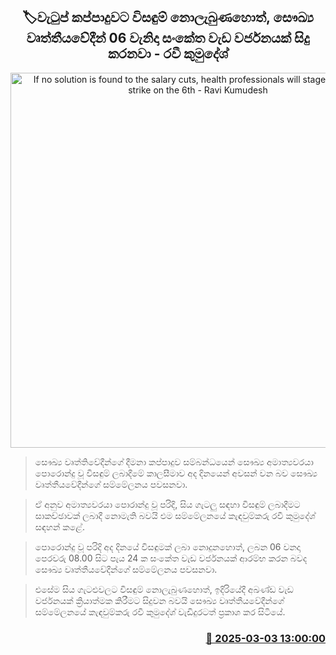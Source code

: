 <p align='center'><b><h2 align='center' title='If no solution is found to the salary cuts, health professionals will stage a symbolic strike on the 6th - Ravi Kumudesh'>🏷වැටුප් කප්පාදුවට විසඳුම් නොලැබුණහොත්, සෞඛ්‍ය වෘත්තීයවේදීන් 06 වැනිදා සංකේත වැඩ වර්ජනයක් සිදු කරනවා - රවී කුමුදේශ්</h2></b></p>
<p align='center'><img src='https://helakuru.sgp1.cdn.digitaloceanspaces.com/esana/images/lib/ravi-kumudesh.jpg' width='600' alt='If no solution is found to the salary cuts, health professionals will stage a symbolic strike on the 6th - Ravi Kumudesh'></p>

> සෞඛ්‍ය වෘත්තිවේදීන්ගේ දීමනා කප්පාදුව සම්බන්ධයෙන් සෞඛ්‍ය අමාත්‍යවරයා පොරොන්දු වූ විසඳුම් ලබාදීමේ කාලසීමාව අද දිනයෙන් අවසන් වන බව සෞඛ්‍ය වෘත්තීයවේදීන්ගේ සම්මේලනය පවසනවා.

> ඒ අනුව අමාත්‍යවරයා පොරාන්දු වූ පරිදි, සිය ගැටලු සඳහා විසඳුම් ලබාදීමට සාකච්ඡාවක් ලබාදී නොමැති බවයි එම සම්මේලනයේ කැඳවුම්කරු රවී කුමුදේශ් සඳහන් කළේ.

> පොරොන්දු වූ පරිදි අද දිනයේ විසඳුමක් ලබා නොදුනහොත්, ලබන 06 වනදා පෙරවරු 08.00 සිට පැය 24 ක සංකේත වැඩ වර්ජනයක් ආරම්භ කරන බවද සෞඛ්‍ය වෘත්තීයවේදීන්ගේ සම්මේලනය පවසනවා.

> එසේම සිය ගැටළුවලට විසඳුම් නොලැබුණහොත්, ඉදිරියේදී අඛණ්ඩ වැඩ වර්ජනයක් ක්‍රියාත්මක කිරීමට සිදුවන බවයි සෞඛ්‍ය වෘත්තීයවේදීන්ගේ සම්මේලනයේ කැඳවුම්කරු රවී කුමුදේශ් වැඩිදුරටත් ප්‍රකාශ කර සිටියේ.



<h3 align='right'><a href='https://www.helakuru.lk/esana/p/107962/'>📅 2025-03-03 13:00:00</a></h3>
